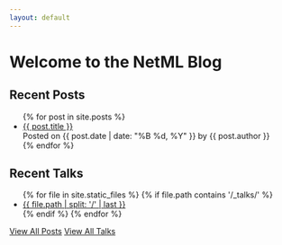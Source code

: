 ```yaml
---
layout: default
---
```


# Welcome to the NetML Blog

## Recent Posts

<ul class="post-list">
  {% for post in site.posts %}
    <li>
      <a href="{{ post.url }}" class="post-link">{{ post.title }}</a>
      <div class="post-meta">Posted on {{ post.date | date: "%B %d, %Y" }} by {{ post.author }}</div>
    </li>
  {% endfor %}
</ul>

## Recent Talks

<ul class="talk-list">
  {% for file in site.static_files %}
    {% if file.path contains '/_talks/' %}
      <li>
        <a href="{{ file.path }}" download="{{ file.path }}" class="talk-link">{{ file.path | split: '/' | last }}</a>
      </li>
    {% endif %}
  {% endfor %}
</ul>

<div class="view-all-links">
  <a href="/all-posts/">View All Posts</a>
  <a href="/all-talks/">View All Talks</a>
</div>
